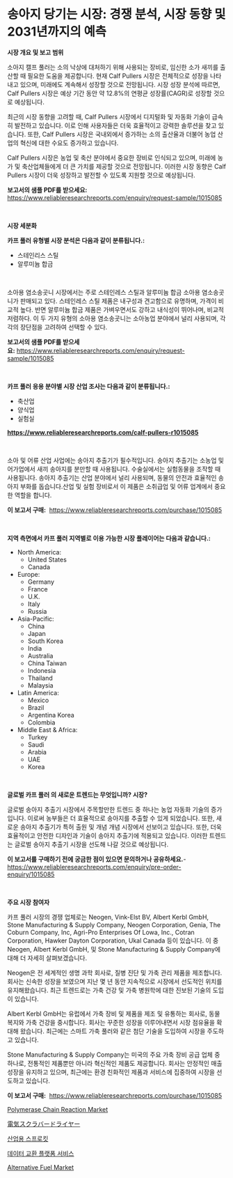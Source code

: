 <p><h1>송아지 당기는 시장: 경쟁 분석, 시장 동향 및 2031년까지의 예측</h1></p><p><strong>시장 개요 및 보고 범위</strong></p>
<p><p>소아지 캘프 풀러는 소의 낙상에 대처하기 위해 사용되는 장비로, 임신한 소가 새끼를 출산할 때 필요한 도움을 제공합니다. 현재 Calf Pullers 시장은 전체적으로 성장을 나타내고 있으며, 미래에도 계속해서 성장할 것으로 전망됩니다. 시장 성장 분석에 따르면, Calf Pullers 시장은 예상 기간 동안 약 12.8%의 연평균 성장률(CAGR)로 성장할 것으로 예상됩니다. </p><p>최근의 시장 동향을 고려할 때, Calf Pullers 시장에서 디지털화 및 자동화 기술이 급속히 발전하고 있습니다. 이로 인해 사용자들은 더욱 효율적이고 강력한 솔루션을 찾고 있습니다. 또한, Calf Pullers 시장은 국내외에서 증가하는 소의 출산율과 더불어 농업 산업의 혁신에 대한 수요도 증가하고 있습니다.</p><p>Calf Pullers 시장은 농업 및 축산 분야에서 중요한 장비로 인식되고 있으며, 미래에 농가 및 축산업체들에게 더 큰 가치를 제공할 것으로 전망됩니다. 이러한 시장 동향은 Calf Pullers 시장이 더욱 성장하고 발전할 수 있도록 지원할 것으로 예상됩니다.</p></p>
<p><strong>보고서의 샘플 PDF를 받으세요:</strong> <a href="https://www.reliableresearchreports.com/enquiry/request-sample/1015085">https://www.reliableresearchreports.com/enquiry/request-sample/1015085</a></p>
<p>&nbsp;</p>
<p><strong>시장 세분화</strong></p>
<p><strong>카프 풀러 유형별 시장 분석은 다음과 같이 분류됩니다.:</strong></p>
<p><ul><li>스테인리스 스틸</li><li>알루미늄 합금</li></ul></p>
<p>&nbsp;</p>
<p><p>소아용 염소송곳니 시장에서는 주로 스테인레스 스틸과 알루미늄 합금 소아용 염소송곳니가 판매되고 있다. 스테인레스 스틸 제품은 내구성과 견고함으로 유명하며, 가격이 비교적 높다. 반면 알루미늄 합금 제품은 가벼우면서도 강하고 내식성이 뛰어나며, 비교적 저렴하다. 이 두 가지 유형의 소아용 염소송곳니는 소아농업 분야에서 널리 사용되며, 각각의 장단점을 고려하여 선택할 수 있다.</p></p>
<p><strong>보고서의 샘플 PDF를 받으세요:</strong>&nbsp;<a href="https://www.reliableresearchreports.com/enquiry/request-sample/1015085">https://www.reliableresearchreports.com/enquiry/request-sample/1015085</a></p>
<p>&nbsp;</p>
<p><strong> 카프 풀러 응용 분야별 시장 산업 조사는 다음과 같이 분류됩니다.:</strong></p>
<p><ul><li>축산업</li><li>양식업</li><li>실험실</li></ul></p>
<p><strong><a href="https://www.reliableresearchreports.com/calf-pullers-r1015085">https://www.reliableresearchreports.com/calf-pullers-r1015085</a></strong></p>
<p>&nbsp;</p>
<p><p>소아 및 어류 산업 사업에는 송아지 추출기가 필수적입니다. 송아지 추출기는 소농업 및 어가업에서 새끼 송아지를 분만할 때 사용됩니다. 수술실에서는 실험동물을 조작할 때 사용됩니다. 송아지 추출기는 산업 분야에서 널리 사용되며, 동물의 안전과 효율적인 송아지 부화를 돕습니다.산업 및 실험 장비로서 이 제품은 소취급업 및 어류 업계에서 중요한 역할을 합니다.</p></p>
<p><strong>이 보고서 구매:</strong>&nbsp; <a href="https://www.reliableresearchreports.com/purchase/1015085">https://www.reliableresearchreports.com/purchase/1015085</a></p>
<p>&nbsp;</p>
<p><strong>지역 측면에서 카프 풀러 지역별로 이용 가능한 시장 플레이어는 다음과 같습니다.:</strong></p>
<p><ul>
    <li>
        North America:
        <ul>
            <li>United States</li>
            <li>Canada</li>
        </ul>
    </li>
    <li>
        Europe:
        <ul>
            <li>Germany</li>
            <li>France</li>
            <li>U.K.</li>
            <li>Italy</li>
            <li>Russia</li>
        </ul>
    </li>
    <li>
        Asia-Pacific:
        <ul>
            <li>China</li>
            <li>Japan</li>
            <li>South Korea</li>
            <li>India</li>
            <li>Australia</li>
            <li>China Taiwan</li>
            <li>Indonesia</li>
            <li>Thailand</li>
            <li>Malaysia</li>
        </ul>
    </li>
    <li>
        Latin America:
        <ul>
            <li>Mexico</li>
            <li>Brazil</li>
            <li>Argentina Korea</li>
            <li>Colombia</li>
        </ul>
    </li>
    <li>
        Middle East & Africa:
        <ul>
            <li>Turkey</li>
            <li>Saudi</li>
            <li>Arabia</li>
            <li>UAE</li>
            <li>Korea</li>
        </ul>
    </li>
    </ul></p>
<p>&nbsp;</p>
<p><strong>글로벌 카프 풀러 의 새로운 트렌드는 무엇입니까? 시장?</strong></p>
<p><p>글로벌 송아지 추출기 시장에서 주목할만한 트렌드 중 하나는 농업 자동화 기술의 증가입니다. 이로써 농부들은 더 효율적으로 송아지를 추출할 수 있게 되었습니다. 또한, 새로운 송아지 추출기가 특허 출원 및 개념 개념 시장에서 선보이고 있습니다. 또한, 더욱 효율적이고 안전한 디자인과 기술이 송아지 추출기에 적용되고 있습니다. 이러한 트렌드는 글로벌 송아지 추출기 시장을 선도해 나갈 것으로 예상됩니다.</p></p>
<p><strong>이 보고서를 구매하기 전에 궁금한 점이 있으면 문의하거나 공유하세요.</strong>- <a href="https://www.reliableresearchreports.com/enquiry/pre-order-enquiry/1015085">https://www.reliableresearchreports.com/enquiry/pre-order-enquiry/1015085</a></p>
<p>&nbsp;</p>
<p><strong>주요 시장 참여자</strong></p>
<p><p>카프 풀러 시장의 경쟁 업체로는 Neogen, Vink-Elst BV, Albert Kerbl GmbH, Stone Manufacturing & Supply Company, Neogen Corporation, Genia, The Coburn Company, Inc, Agri-Pro Enterprises Of Lowa, Inc., Cotran Corporation, Hawker Dayton Corporation, Ukal Canada 등이 있습니다. 이 중 Neogen, Albert Kerbl GmbH, 및 Stone Manufacturing & Supply Company에 대해 더 자세히 살펴보겠습니다.</p><p>Neogen은 전 세계적인 생명 과학 회사로, 질병 진단 및 가축 관리 제품을 제조합니다. 회사는 신속한 성장을 보였으며 지난 몇 년 동안 지속적으로 시장에서 선도적인 위치를 유지해왔습니다. 최근 트렌드로는 가축 건강 및 가축 병원학에 대한 진보된 기술의 도입이 있습니다.</p><p>Albert Kerbl GmbH는 유럽에서 가축 장비 및 제품을 제조 및 유통하는 회사로, 동물 복지와 가축 건강을 중시합니다. 회사는 꾸준한 성장을 이루어내면서 시장 점유율을 확대해 왔습니다. 최근에는 스마트 가축 풀러와 같은 첨단 기술을 도입하여 시장을 주도하고 있습니다.</p><p>Stone Manufacturing & Supply Company는 미국의 주요 가축 장비 공급 업체 중 하나로, 전통적인 제품뿐만 아니라 혁신적인 제품도 제공합니다. 회사는 안정적인 매출 성장을 유지하고 있으며, 최근에는 환경 친화적인 제품과 서비스에 집중하여 시장을 선도하고 있습니다.</p></p>
<p><strong>이 보고서 구매:</strong>&nbsp;&nbsp;<a href="https://www.reliableresearchreports.com/purchase/1015085">https://www.reliableresearchreports.com/purchase/1015085</a></p>
<p><p><a href="https://github.com/nicoletavirag/Market-Research-Report-List-2/blob/main/polymerase-chain-reaction-market.md">Polymerase Chain Reaction Market</a></p><p><a href="https://medium.com/@eugenethompson65/%E9%9B%BB%E6%B0%97%E3%82%B9%E3%82%AF%E3%83%A9%E3%83%90%E3%83%BC%E3%83%89%E3%83%A9%E3%82%A4%E3%83%A4%E3%83%BC%E5%B8%82%E5%A0%B4-%E5%B8%82%E5%A0%B4cagr-%E5%B8%82%E5%A0%B4%E5%8B%95%E5%90%91-%E3%81%8A%E3%82%88%E3%81%B3%E6%88%90%E9%95%B7%E6%88%A6%E7%95%A5%E3%81%AB%E5%AF%BE%E3%81%99%E3%82%8B%E6%B4%9E%E5%AF%9F-93b9b6a6b962">電気スクラバードライヤー</a></p><p><a href="https://medium.com/@fosterfahey1971/%EC%82%B0%EC%97%85-%EC%8A%A4%ED%94%84%EB%A1%9C%EC%BC%93-%EC%8B%9C%EC%9E%A5-%EC%9C%A0%ED%98%95-%EC%9D%91%EC%9A%A9-%EB%B0%8F-%EC%A7%80%EB%A6%AC%EC%97%90-%EB%8C%80%ED%95%9C-%ED%8F%AC%EA%B4%84%EC%A0%81-%ED%8F%89%EA%B0%80-7625c66a73a7">산업용 스프로킷</a></p><p><a href="https://medium.com/@margrethowe2016/%EB%8D%B0%EC%9D%B4%ED%84%B0-%EA%B5%90%ED%99%98-%ED%94%8C%EB%9E%AB%ED%8F%BC-%EC%84%9C%EB%B9%84%EC%8A%A4-%EC%8B%9C%EC%9E%A5-%EB%A9%94%ED%8A%B8%EB%A6%AD-%EB%94%94%EC%BD%94%EB%94%A9-%EC%8B%9C%EC%9E%A5-%EC%A0%90%EC%9C%A0%EC%9C%A8-%ED%8A%B8%EB%A0%8C%EB%93%9C-%EB%B0%8F-%EC%84%B1%EC%9E%A5-%ED%8C%A8%ED%84%B4-8cef89439405">데이터 교환 플랫폼 서비스</a></p><p><a href="https://github.com/redneck06/Market-Research-Report-List-2/blob/main/alternative-fuel-market.md">Alternative Fuel Market</a></p></p>